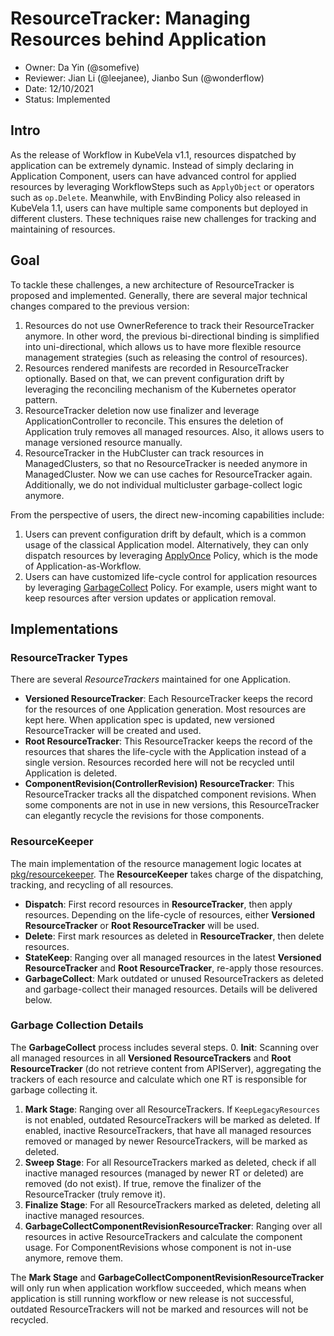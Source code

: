 # ResourceTracker: Managing Resources behind Application

- Owner: Da Yin (@somefive)
- Reviewer: Jian Li (@leejanee), Jianbo Sun (@wonderflow)
- Date: 12/10/2021
- Status: Implemented

## Intro

As the release of Workflow in KubeVela v1.1, resources dispatched by application can be extremely dynamic.
Instead of simply declaring in Application Component, users can have advanced control for applied resources by leveraging WorkflowSteps such as `ApplyObject` or operators such as `op.Delete`.
Meanwhile, with EnvBinding Policy also released in KubeVela 1.1, users can have multiple same components but deployed in different clusters.
These techniques raise new challenges for tracking and maintaining of resources.

## Goal

To tackle these challenges, a new architecture of ResourceTracker is proposed and implemented.
Generally, there are several major technical changes compared to the previous version:

1. Resources do not use OwnerReference to track their ResourceTracker anymore. In other word, the previous bi-directional binding is simplified into uni-directional, which allows us to have more flexible resource management strategies (such as releasing the control of resources).
2. Resources rendered manifests are recorded in ResourceTracker optionally. Based on that, we can prevent configuration drift by leveraging the reconciling mechanism of the Kubernetes operator pattern. 
3. ResourceTracker deletion now use finalizer and leverage ApplicationController to reconcile. This ensures the deletion of Application truly removes all managed resources. Also, it allows users to manage versioned resource manually. 
4. ResourceTracker in the HubCluster can track resources in ManagedClusters, so that no ResourceTracker is needed anymore in ManagedCluster. Now we can use caches for ResourceTracker again. Additionally, we do not individual multicluster garbage-collect logic anymore.

From the perspective of users, the direct new-incoming capabilities include:
1. Users can prevent configuration drift by default, which is a common usage of the classical Application model. Alternatively, they can only dispatch resources by leveraging [ApplyOnce](../../docs/examples/app-with-policy/apply-once-policy) Policy, which is the mode of Application-as-Workflow.
2. Users can have customized life-cycle control for application resources by leveraging [GarbageCollect](../../docs/examples/app-with-policy/gc-policy) Policy. For example, users might want to keep resources after version updates or application removal.

## Implementations

### ResourceTracker Types

There are several *ResourceTrackers* maintained for one Application.
- **Versioned ResourceTracker**: Each ResourceTracker keeps the record for the resources of one Application generation. Most resources are kept here. When application spec is updated, new versioned ResourceTracker will be created and used. 
- **Root ResourceTracker**: This ResourceTracker keeps the record of the resources that shares the life-cycle with the Application instead of a single version. Resources recorded here will not be recycled until Application is deleted.
- **ComponentRevision(ControllerRevision) ResourceTracker**: This ResourceTracker tracks all the dispatched component revisions. When some components are not in use in new versions, this ResourceTracker can elegantly recycle the revisions for those components. 

### ResourceKeeper

The main implementation of the resource management logic locates at [pkg/resourcekeeper](../../pkg/resourcekeeper).
The **ResourceKeeper** takes charge of the dispatching, tracking, and recycling of all resources.
- **Dispatch**: First record resources in **ResourceTracker**, then apply resources. Depending on the life-cycle of resources, either **Versioned ResourceTracker** or **Root ResourceTracker** will be used.
- **Delete**: First mark resources as deleted in **ResourceTracker**, then delete resources.
- **StateKeep**: Ranging over all managed resources in the latest **Versioned ResourceTracker** and **Root ResourceTracker**, re-apply those resources.
- **GarbageCollect**: Mark outdated or unused ResourceTrackers as deleted and garbage-collect their managed resources. Details will be delivered below.

### Garbage Collection Details

The **GarbageCollect** process includes several steps.
0. **Init**: Scanning over all managed resources in all **Versioned ResourceTrackers** and **Root ResourceTracker** (do not retrieve content from APIServer), aggregating the trackers of each resource and calculate which one RT is responsible for garbage collecting it. 
1. **Mark Stage**: Ranging over all ResourceTrackers. If `KeepLegacyResources` is not enabled, outdated ResourceTrackers will be marked as deleted. If enabled, inactive ResourceTrackers, that have all managed resources removed or managed by newer ResourceTrackers, will be marked as deleted. 
2. **Sweep Stage**: For all ResourceTrackers marked as deleted, check if all inactive managed resources (managed by newer RT or deleted) are removed (do not exist). If true, remove the finalizer of the ResourceTracker (truly remove it).
3. **Finalize Stage**: For all ResourceTrackers marked as deleted, deleting all inactive managed resources.
4. **GarbageCollectComponentRevisionResourceTracker**: Ranging over all resources in active ResourceTrackers and calculate the component usage. For ComponentRevisions whose component is not in-use anymore, remove them.

The **Mark Stage** and **GarbageCollectComponentRevisionResourceTracker** will only run when application workflow succeeded, which means when application is still running workflow or new release is not successful, outdated ResourceTrackers will not be marked and resources will not be recycled.
